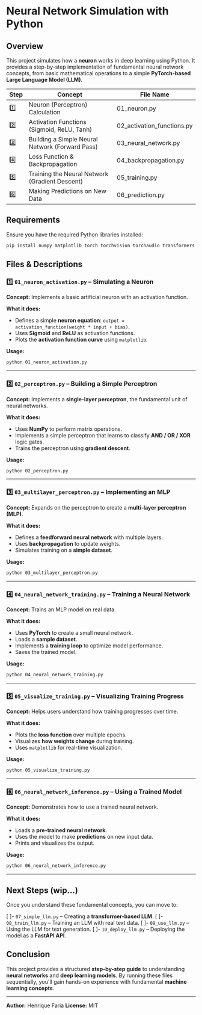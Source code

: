 # Neural Network Simulation with Python

## Overview
This project simulates how a **neuron** works in deep learning using Python. It provides a step-by-step implementation of fundamental neural network concepts, from basic mathematical operations to a simple **PyTorch-based Large Language Model (LLM)**.

| Step | Concept | File Name |
|------|---------|-----------|
| 1️⃣  | Neuron (Perceptron) Calculation | 01_neuron.py |
| 2️⃣  | Activation Functions (Sigmoid, ReLU, Tanh) | 02_activation_functions.py |
| 3️⃣  | Building a Simple Neural Network (Forward Pass) | 03_neural_network.py |
| 4️⃣  | Loss Function & Backpropagation | 04_backpropagation.py |
| 5️⃣  | Training the Neural Network (Gradient Descent) | 05_training.py |
| 6️⃣  | Making Predictions on New Data | 06_prediction.py |

## Requirements
Ensure you have the required Python libraries installed:
```sh
pip install numpy matplotlib torch torchvision torchaudio transformers datasets fastapi uvicorn
```

## Files & Descriptions

### 1️⃣ `01_neuron_activation.py` – Simulating a Neuron
**Concept:** Implements a basic artificial neuron with an activation function.

**What it does:**
- Defines a simple **neuron equation**: `output = activation_function(weight * input + bias)`.
- Uses **Sigmoid** and **ReLU** as activation functions.
- Plots the **activation function curve** using `matplotlib`.

**Usage:**
```sh
python 01_neuron_activation.py
```

---

### 2️⃣ `02_perceptron.py` – Building a Simple Perceptron
**Concept:** Implements a **single-layer perceptron**, the fundamental unit of neural networks.

**What it does:**
- Uses **NumPy** to perform matrix operations.
- Implements a simple perceptron that learns to classify **AND / OR / XOR** logic gates.
- Trains the perceptron using **gradient descent**.

**Usage:**
```sh
python 02_perceptron.py
```

---

### 3️⃣ `03_multilayer_perceptron.py` – Implementing an MLP
**Concept:** Expands on the perceptron to create a **multi-layer perceptron (MLP)**.

**What it does:**
- Defines a **feedforward neural network** with multiple layers.
- Uses **backpropagation** to update weights.
- Simulates training on a **simple dataset**.

**Usage:**
```sh
python 03_multilayer_perceptron.py
```

---

### 4️⃣ `04_neural_network_training.py` – Training a Neural Network
**Concept:** Trains an MLP model on real data.

**What it does:**
- Uses **PyTorch** to create a small neural network.
- Loads a **sample dataset**.
- Implements a **training loop** to optimize model performance.
- Saves the trained model.

**Usage:**
```sh
python 04_neural_network_training.py
```

---

### 5️⃣ `05_visualize_training.py` – Visualizing Training Progress
**Concept:** Helps users understand how training progresses over time.

**What it does:**
- Plots the **loss function** over multiple epochs.
- Visualizes **how weights change** during training.
- Uses `matplotlib` for real-time visualization.

**Usage:**
```sh
python 05_visualize_training.py
```

---

### 6️⃣ `06_neural_network_inference.py` – Using a Trained Model
**Concept:** Demonstrates how to use a trained neural network.

**What it does:**
- Loads a **pre-trained neural network**.
- Uses the model to make **predictions** on new input data.
- Prints and visualizes the output.

**Usage:**
```sh
python 06_neural_network_inference.py
```

---

## Next Steps (wip...)
Once you understand these fundamental concepts, you can move to:

[ ]- `07_simple_llm.py` – Creating a **transformer-based LLM**.
[ ]- `08_train_llm.py` – Training an LLM with real text data.
[ ]- `09_use_llm.py` – Using the LLM for text generation.
[ ]- `10_deploy_llm.py` – Deploying the model as a **FastAPI API**.

## Conclusion
This project provides a structured **step-by-step guide** to understanding **neural networks** and **deep learning models**. By running these files sequentially, you'll gain hands-on experience with fundamental **machine learning concepts**.

---
**Author:** Henrique Faria
**License:** MIT